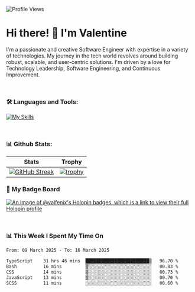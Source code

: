 
    
![Profile Views](https://komarev.com/ghpvc/?username=theodogwutech&color=blue)

# Hi there! 👋 I'm Valentine 
I'm a passionate and creative Software Engineer with expertise in a variety of technologies. My journey in the tech world revolves around building robust, scalable, and user-centric solutions. I'm driven by a love for Technology Leadership, Software Engineering, and Continuous Improvement.

<br />



### 🛠 Languages and Tools:

[![My Skills](https://skillicons.dev/icons?i=nodejs,js,nestjs,nextjs,react,vuejs,nuxtjs,express,tailwind,styledcomponents,materialui,mongodb,sequelize,mysql,postgres,pinia,redux,vite,html,css,pug,aws,prisma,bitbucket,bootstrap,emotion,git,gitlab,go,heroku,jest,netlify,nginx,npm,postman,rabbitmq,redis,supabase,svg,github,ts,ubuntu,vercel,vscode,yarn,powershell&perline=15)](https://skillicons.dev)

<br />

### 📊 Github Stats:

| Stats            | Trophy               |
|-----------------------|-------------------|
| [![GitHub Streak](https://streak-stats.demolab.com?user=theodogwutech&theme=great-gatsby&hide_border=true&border_radius=9.9)](https://git.io/streak-stats) | [![trophy](https://github-profile-trophy.vercel.app/?username=theodogwutech&theme=darkhub&column=7)](https://github.com/ryo-ma/github-profile-trophy) |

### 🥇 My Badge Board
[![An image of @valfenix's Holopin badges, which is a link to view their full Holopin profile](https://holopin.me/valfenix)](https://holopin.io/@valfenix)

<br />

### 📊 This Week I Spent My Time On
<!--START_SECTION:waka-->

```txt
From: 09 March 2025 - To: 16 March 2025

TypeScript    31 hrs 46 mins  ████████████████████████▒   96.70 %
Bash          16 mins         ▒░░░░░░░░░░░░░░░░░░░░░░░░   00.83 %
CSS           14 mins         ▒░░░░░░░░░░░░░░░░░░░░░░░░   00.73 %
JavaScript    13 mins         ▒░░░░░░░░░░░░░░░░░░░░░░░░   00.70 %
SCSS          11 mins         ░░░░░░░░░░░░░░░░░░░░░░░░░   00.60 %
```

<!--END_SECTION:waka-->




